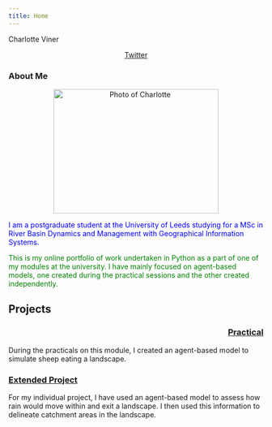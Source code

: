 ```yaml
---
title: Home
---
```


Charlotte Viner

<p style="text-align:center"><a href="https://twitter.com/charlotteviner" target ="_blank">Twitter</a></p>

### About Me

<center><img src="https://charlotteviner.github.io/images/profilephoto.jpg" width="326" height="245" alt="Photo of Charlotte"></center>

<span style = "color:blue">I am a postgraduate student at the University of Leeds studying for a MSc in River Basin Dynamics and Management with Geographical Information Systems.</span>

<span style = "color:green">This is my online portfolio of work undertaken in Python as a part of one of my modules at the university. I have mainly focused on agent-based models, one created during the practical sessions and the other created independently.</span>

## Projects

<h3 style="text-align:right"><a href="https://charlotteviner.github.io/practical.html">Practical</a></h3>

During the practicals on this module, I created an agent-based model to simulate sheep eating a landscape.

### [Extended Project](https://charlotteviner.github.io/index2.html)

For my individual project, I have used an agent-based model to assess how rain would move within and exit a landscape. I then used this information to delineate catchment areas in the landscape.

